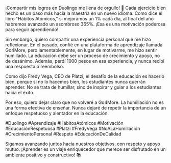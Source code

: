 ¡Compartir mis logros en Duolingo me llena de orgullo! 🎉 Cada ejercicio bien hecho es un paso más hacia la maestría en un nuevo idioma. Como dice el libro "Hábitos Atómicos," si mejoramos un 1% cada día, al final del año habremos avanzado un asombroso 365%. ¡Esa es una motivación poderosa para seguir aprendiendo!

Sin embargo, quiero compartir una experiencia personal que me hizo reflexionar. En el pasado, confié en una plataforma de aprendizaje llamada Go4More, pero lamentablemente, en lugar de motivarme, me hizo sentir humillado. La educación debe ser un proceso de crecimiento y apoyo, no de desánimo. Además, perdí 1000 pesos en esa experiencia, y nunca recibí una respuesta o reembolso.

Como dijo Fredy Vega, CEO de Platzi, el desafío de la educación es hacerlo bien, porque si no lo hacemos bien, los estudiantes nunca querrán aprender. No se trata de humillar, sino de inspirar y guiar a los estudiantes hacia el éxito.

Por eso, quiero dejar claro que no volveré a Go4More. La humillación no es una forma efectiva de enseñar. Nunca dejaré de repetir la importancia de un enfoque respetuoso y alentador en la educación.

#Duolingo #Aprendizaje #HábitosAtómicos #Motivación #EducaciónRespetuosa #Platzi #FredyVega #NoALaHumillación #CrecimientoPersonal #Respeto #EducaciónDeCalidad

Sigamos avanzando juntos hacia nuestros objetivos, con respeto y apoyo mutuo. ¡Aprender es un viaje enriquecedor que merece ser disfrutado en un ambiente positivo y constructivo! 📚

